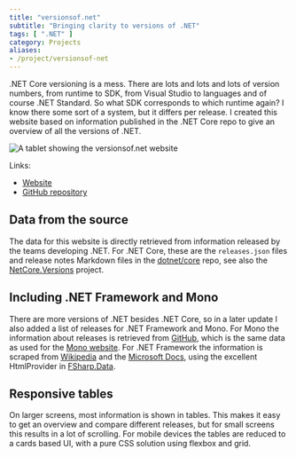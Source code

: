 ```yaml
---
title: "versionsof.net"
subtitle: "Bringing clarity to versions of .NET"
tags: [ ".NET" ]
category: Projects
aliases:
- /project/versionsof-net
---
```


.NET Core versioning is a mess. There are lots and lots and lots of version numbers, from runtime to SDK, from Visual Studio to languages and of course .NET Standard. So what SDK corresponds to which runtime again? I know there some sort of a system, but it differs per release. I created this website based on information published in the .NET Core repo to give an overview of all the versions of .NET.

![A tablet showing the versionsof.net website]({attach}screenshot.png)

Links:

- [Website](https://versionsof.net/)
- [GitHub repository](https://github.com/arthurrump/versionsof.net)

## Data from the source
The data for this website is directly retrieved from information released by the teams developing .NET. For .NET Core, these are the `releases.json` files and release notes Markdown files in the [dotnet/core](https://github.com/dotnet/core) repo, see also the [NetCore.Versions]({filename}../20190709_netcore-versions/index.md) project.

## Including .NET Framework and Mono
There are more versions of .NET besides .NET Core, so in a later update I also added a list of releases for .NET Framework and Mono. For Mono the information about releases is retrieved from [GitHub](https://github.com/mono/website/tree/gh-pages/docs/about-mono/releases), which is the same data as used for the [Mono website](https://www.mono-project.com/docs/about-mono/releases/). For .NET Framework the information is scraped from [Wikipedia](https://en.wikipedia.org/wiki/Template:.NET_Framework_version_history) and the [Microsoft Docs](https://docs.microsoft.com/en-us/dotnet/framework/migration-guide/versions-and-dependencies), using the excellent HtmlProvider in [FSharp.Data](http://fsharp.github.io/FSharp.Data/).

## Responsive tables
On larger screens, most information is shown in tables. This makes it easy to get an overview and compare different releases, but for small screens this results in a lot of scrolling. For mobile devices the tables are reduced to a cards based UI, with a pure CSS solution using flexbox and grid.